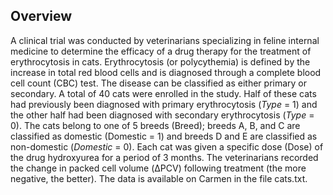 ## Overview

A clinical trial was conducted by veterinarians specializing in feline internal medicine to determine the efficacy of a drug therapy for the treatment of erythrocytosis in cats. Erythrocytosis (or polycythemia) is defined by the increase in total red blood cells and is diagnosed through a complete blood cell count (CBC) test. The disease can be classified as either primary or secondary. A total of 40 cats were enrolled in the study. Half of these cats had previously been diagnosed with primary erythrocytosis (*Type* = 1) and the other half had been diagnosed with secondary erythrocytosis (*Type* = 0). The cats belong to one of 5 breeds (Breed); breeds A, B, and C are classified as domestic (Domestic = 1) and breeds D and E are classified as non-domestic (*Domestic* = 0). Each cat was given a specific dose (Dose) of the drug hydroxyurea for a period of 3 months. The veterinarians recorded the change in packed cell volume (ΔPCV) following treatment (the more negative, the better). The data is available on Carmen in the file cats.txt.
